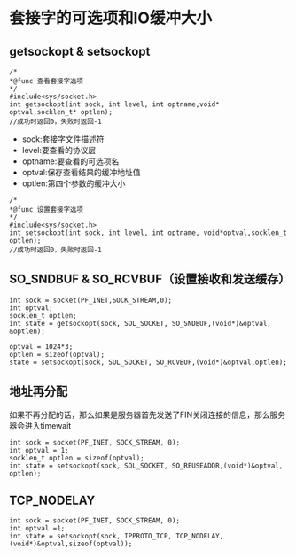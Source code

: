 # 套接字的可选项和IO缓冲大小
## getsockopt & setsockopt
```
/*
*@func 查看套接字选项
*/
#include<sys/socket.h>
int getsockopt(int sock, int level, int optname,void* optval,socklen_t* optlen);
//成功时返回0，失败时返回-1
```
- sock:套接字文件描述符
- level:要查看的协议层
- optname:要查看的可选项名
- optval:保存查看结果的缓冲地址值
- optlen:第四个参数的缓冲大小

```
/*
*@func 设置套接字选项
*/
#include<sys/socket.h>
int setsockopt(int sock, int level, int optname, void*optval,socklen_t optlen);
//成功时返回0，失败时返回-1
```
## SO_SNDBUF & SO_RCVBUF（设置接收和发送缓存）
```
int sock = socket(PF_INET,SOCK_STREAM,0);
int optval;
socklen_t optlen;
int state = getsockopt(sock, SOL_SOCKET, SO_SNDBUF,(void*)&optval, &optlen);

optval = 1024*3;
optlen = sizeof(optval);
state = setsockopt(sock, SOL_SOCKET, SO_RCVBUF,(void*)&optval,optlen);
```
## 地址再分配
如果不再分配的话，那么如果是服务器首先发送了FIN关闭连接的信息，那么服务器会进入timewait
```
int sock = socket(PF_INET, SOCK_STREAM, 0);
int optval = 1;
socklen_t optlen = sizeof(optval);
int state = setsockopt(sock, SOL_SOCKET, SO_REUSEADDR,(void*)&optval, optlen);
```

## TCP_NODELAY
```
int sock = socket(PF_INET, SOCK_STREAM, 0);
int optval =1;
int state = setsockopt(sock, IPPROTO_TCP, TCP_NODELAY,(void*)&optval,sizeof(optval));
```